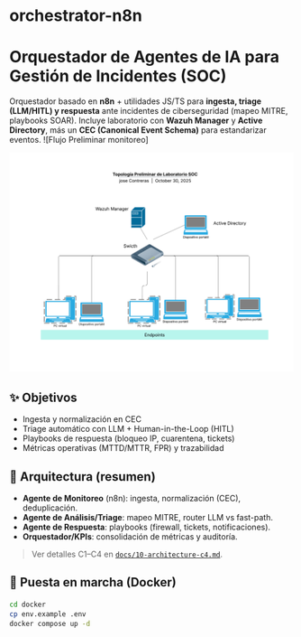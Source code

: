 # orchestrator-n8n

# Orquestador de Agentes de IA para Gestión de Incidentes (SOC)

Orquestador basado en **n8n** + utilidades JS/TS para **ingesta, triage (LLM/HITL) y respuesta** ante incidentes de ciberseguridad (mapeo MITRE, playbooks SOAR). Incluye laboratorio con **Wazuh Manager** y **Active Directory**, más un **CEC (Canonical Event Schema)** para estandarizar eventos.
![Flujo Preliminar monitoreo]

![Topología SOC](./Orchestrator/docs/Diagrama%20de%20seguridad%20de%20red%282%29.png)


## ✨ Objetivos
- Ingesta y normalización en CEC
- Triage automático con LLM + Human-in-the-Loop (HITL)
- Playbooks de respuesta (bloqueo IP, cuarentena, tickets)
- Métricas operativas (MTTD/MTTR, FPR) y trazabilidad

## 🧱 Arquitectura (resumen)
- **Agente de Monitoreo** (n8n): ingesta, normalización (CEC), deduplicación.
- **Agente de Análisis/Triage**: mapeo MITRE, router LLM vs fast-path.
- **Agente de Respuesta**: playbooks (firewall, tickets, notificaciones).
- **Orquestador/KPIs**: consolidación de métricas y auditoría.

> Ver detalles C1–C4 en [`docs/10-architecture-c4.md`](docs/10-architecture-c4.md).

## 🚀 Puesta en marcha (Docker)
```bash
cd docker
cp env.example .env
docker compose up -d
